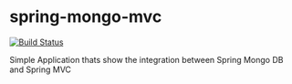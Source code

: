 # spring-mongo-mvc

[![Build Status](https://travis-ci.org/ammar-test/spring-mongo-mvc.svg?branch=master)](https://travis-ci.org/ammar-test/spring-mongo-mvc)

Simple Application thats show the integration between Spring Mongo DB and Spring MVC 
